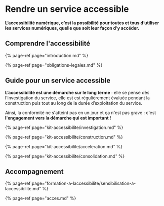 # Rendre un service accessible

**L’accessibilité numérique, c’est la possibilité pour toutes et tous d’utiliser les services numériques, quelle que soit leur façon d’y accéder.**

## Comprendre l'accessibilité

{% page-ref page="introduction.md" %}

{% page-ref page="obligations-legales.md" %}

## Guide pour un service accessible <a id="guide-pour-un-service-accessible"></a>

**L’accessibilité est une démarche sur le long terme** : elle se pense dès l'investigation du service, elle est est régulièrement évaluée pendant la construction puis tout au long de la durée d’exploitation du service.

Ainsi, la conformité ne s'atteint pas en un jour et ça n'est pas grave : c'est **l'engagement vers la démarche qui est important** !

{% page-ref page="kit-accessibilite/investigation.md" %}

{% page-ref page="kit-accessibilite/construction.md" %}

{% page-ref page="kit-accessibilite/acceleration.md" %}

{% page-ref page="kit-accessibilite/consolidation.md" %}

## Accompagnement 

{% page-ref page="formation-a-laccessibilite/sensibilisation-a-laccessibilite.md" %}

{% page-ref page="acces.md" %}



